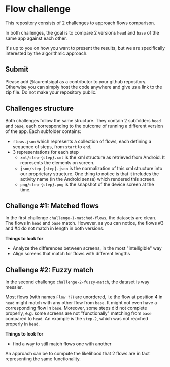 # Flow challenge

This repository consists of 2 challenges to approach flows comparison.

In both challenges, the goal is to compare 2 versions `head` and `base` of the same app against each other.

It's up to you on how you want to present the results, but we are specifically interested by the algorithmic approach.

## Submit

Please add @laurentsigal as a contributor to your github repository.
Otherwise you can simply host the code anywhere and give us a link to the zip file.
Do not make your repository public.

## Challenges structure

Both challenges follow the same structure.
They contain 2 subfolders `head` and `base`, each corresponding to the outcome of running a different version of the app.
Each subfolder contains:

- `flows.json` which represents a collection of flows, each defining a sequence of steps, from `start` to `end`.
- 3 representations for each step
  * `xml/step-{step}.xml` is the xml structure as retrieved from Android. It represents the elements on screen.
  * `json/step-{step}.json` is the normalization of this xml structure into our proprietary structure.
One thing to notice is that it includes the activity name (in the Android sense) which rendered this screen.
  * `png/step-{step}.png` is the snapshot of the device screen at the time.

## Challenge #1: Matched flows

In the first challenge `challenge-1-matched-flows`, the datasets are clean.
The flows in `head` and `base` match.
However, as you can notice, the flows #3 and #4 do not match in length in both versions.

**Things to look for**
- Analyze the differences between screens, in the most "intelligible" way
- Align screens that match for flows with different lengths

## Challenge #2: Fuzzy match

In the second challenge `challenge-2-fuzzy-match`, the dataset is way messier.

Most flows (with names `Flow ??`) are unordered, i.e the flow at position 4 in `head` might match with any
other flow from `base`. It might not even have a corresponding flow in `base`.
Moreover, some steps did not complete properly, e.g. some screens are not "functionally" matching from `base` compared to `head`.
An example is the `step-2`, which was not reached properly in `head`.

**Things to look for**
- find a way to still match flows one with another

An approach can be to compute the likelihood that 2 flows are in fact representing the same functionality.
